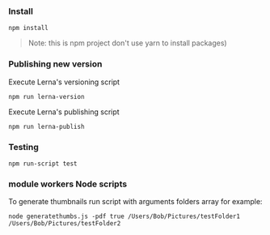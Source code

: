 ### Install

    npm install

> Note: this is npm project don't use yarn to install packages)

### Publishing new version

Execute Lerna's versioning script

    npm run lerna-version

Execute Lerna's publishing script

    npm run lerna-publish

### Testing

    npm run-script test

### module workers Node scripts

To generate thumbnails run script with arguments folders array for example:

`node generatethumbs.js -pdf true /Users/Bob/Pictures/testFolder1 /Users/Bob/Pictures/testFolder2`
